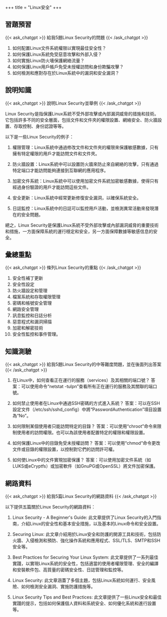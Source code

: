 +++
title = "Linux安全"
+++
## 習題預習
{{< ask_chatgpt >}}
給我5題Linux Security的問題
{{< /ask_chatgpt >}}



1. 如何配置Linux文件系統權限以實現最佳安全性？
2. 如何保護Linux系統免受惡意攻擊和外部入侵？
3. 如何實施Linux防火墻保護網絡流量？
4. 如何保護Linux用戶帳戶免受未授權訪問和身份欺騙攻擊？
5. 如何檢測和應對存在於Linux系統中的漏洞和安全漏洞？   

## 說明知識
{{< ask_chatgpt >}}
說明Linux Security並舉例
{{< /ask_chatgpt >}}



Linux Security是指保護Linux系統不受外部攻擊或內部漏洞威脅的措施和技術。它包括許多不同的安全層面，包括文件和文件夾的權限設置、網絡安全、防火牆設置、存取控制、身份認證等等。

以下是一些Linux Security的例子：

1. 權限管理：Linux系統中通過修改文件和文件夾的權限來保護敏感數據，只有擁有特定權限的用戶才能訪問文件和文件夾。

2. 防火牆設置：Linux系統中可以設置防火牆來防止來自網絡的攻擊，只有通過特定端口才能訪問能夠連接到互聯網的應用程序。

3. 加密文件系統：Linux系統中可以使用加密文件系統加密敏感數據，使得只有經過身份驗證的用戶才能訪問這些文件。

4. 安全更新：Linux系統中經常更新修復安全漏洞，以確保系統安全。

5. 日誌監控：Linux系統中的日誌可以監控用戶活動，並檢測異常活動來發現潛在的安全問題。

總之，Linux Security是保護Linux系統不受外部攻擊或內部漏洞威脅的重要技術和措施，一方面保障系統的運行穩定和安全，另一方面保障數據等敏感信息的安全。   

## 彙總重點
{{< ask_chatgpt >}}
條列Linux Security的重點
{{< /ask_chatgpt >}}



1. 安全性補丁更新
2. 安全性設定
3. 防火牆設定和管理
4. 檔案系統和存取權限管理
5. 密碼和帳號安全管理
6. 網路安全管理
7. 訊息監控和日誌分析
8. 惡意程式和漏洞掃描
9. 加密和解密技術
10. 安全性監控和事件管理。   

## 知識測驗
{{< ask_chatgpt >}}
給我5題Linux Security的中等難度問題，並在後面列出答案
{{< /ask_chatgpt >}}



1. 在Linux中，如何查看正在運行的服務（services）及其相關的端口號？
答案：可以使用命令“netstat -tulpn”查看所有正在運行的服務及其關聯的端口號。

2. 如何禁止使用者在Linux中通過SSH密碼的方式進入系統？
答案：可以在SSH設定文件（/etc/ssh/sshd_config）中將“PasswordAuthentication”項目設置為“No”。

3. 如何限制某個使用者只能訪問特定的目錄？
答案：可以使用“chroot”命令來限制使用者的訪問權限。也可以為該使用者配置特定的權限和權限設置。

4. 如何保護Linux中的目錄免受未授權訪問？
答案：可以使用“chmod”命令更改文件或目錄的權限設置，以控制對它們的訪問許可權。

5. 如何使Linux中的文件實現加密保護？
答案：可以使用加密文件系統（如LUKS或eCryptfs）或加密軟件（如GnuPG或OpenSSL）將文件加密保護。   

## 網路資料
{{< ask_chatgpt >}}
給我5篇Linux Security的網路資料
{{< /ask_chatgpt >}}



以下提供五篇關於Linux Security的網路資料：

1. Linux Security - A Beginner's Guide: 
此文章提供了Linux Security的入門指南，介紹Linux的安全性和基本安全措施，以及基本的Linux命令和安全設置。

2. Securing Linux: 
此文章介紹用於Linux安全和防護的開源工具和技術，包括防火牆、入侵檢測和預防、強化操作系統和應用程式、SSL/TLS、SMTP和SSH安全等。

3. Best Practices for Securing Your Linux System:
此文章提供了一系列最佳實踐，以實現Linux系統的安全性，包括適當的使用者權限管理、安全的編譯和安裝軟件包、高質量的密碼安全性、日誌管理和監控等。

4. Linux Security: 
此文章涵蓋了多個主題，包括Linux系統如何運行、安全風險、如何檢測安全漏洞、實施防護措施等。

5. Linux Security Tips and Best Practices:
此文章提供了一些Linux安全和最佳實踐的提示，包括如何保護個人資料和系統安全、如何優化系統和進行設置等。   

